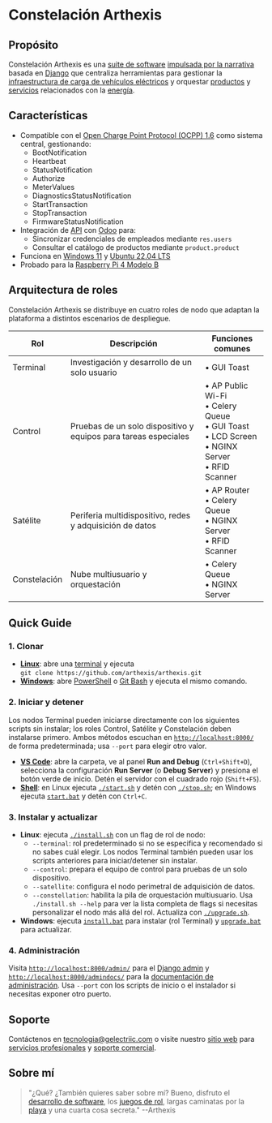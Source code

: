 # Constelación Arthexis

## Propósito

Constelación Arthexis es una [suite de software](https://es.wikipedia.org/wiki/Suite_de_software) [impulsada por la narrativa](https://es.wikipedia.org/wiki/Narrativa) basada en [Django](https://www.djangoproject.com/) que centraliza herramientas para gestionar la [infraestructura de carga de vehículos eléctricos](https://es.wikipedia.org/wiki/Punto_de_recarga) y orquestar [productos](https://es.wikipedia.org/wiki/Producto_(econom%C3%ADa)) y [servicios](https://es.wikipedia.org/wiki/Servicio_(econom%C3%ADa)) relacionados con la [energía](https://es.wikipedia.org/wiki/Energ%C3%ADa).

## Características

- Compatible con el [Open Charge Point Protocol (OCPP) 1.6](https://www.openchargealliance.org/protocols/ocpp-16/) como sistema central, gestionando:
  - BootNotification
  - Heartbeat
  - StatusNotification
  - Authorize
  - MeterValues
  - DiagnosticsStatusNotification
  - StartTransaction
  - StopTransaction
  - FirmwareStatusNotification
- Integración de [API](https://es.wikipedia.org/wiki/Interfaz_de_programaci%C3%B3n_de_aplicaciones) con [Odoo](https://www.odoo.com/) para:
  - Sincronizar credenciales de empleados mediante `res.users`
  - Consultar el catálogo de productos mediante `product.product`
- Funciona en [Windows 11](https://www.microsoft.com/es-es/windows/windows-11) y [Ubuntu 22.04 LTS](https://releases.ubuntu.com/22.04/)
- Probado para la [Raspberry Pi 4 Modelo B](https://www.raspberrypi.com/products/raspberry-pi-4-model-b/)

## Arquitectura de roles

Constelación Arthexis se distribuye en cuatro roles de nodo que adaptan la plataforma a distintos escenarios de despliegue.

| Rol | Descripción | Funciones comunes |
| --- | --- | --- |
| Terminal | Investigación y desarrollo de un solo usuario | • GUI Toast |
| Control | Pruebas de un solo dispositivo y equipos para tareas especiales | • AP Public Wi-Fi<br>• Celery Queue<br>• GUI Toast<br>• LCD Screen<br>• NGINX Server<br>• RFID Scanner |
| Satélite | Periferia multidispositivo, redes y adquisición de datos | • AP Router<br>• Celery Queue<br>• NGINX Server<br>• RFID Scanner |
| Constelación | Nube multiusuario y orquestación | • Celery Queue<br>• NGINX Server |

## Quick Guide

### 1. Clonar
- **[Linux](https://es.wikipedia.org/wiki/Linux)**: abre una [terminal](https://es.wikipedia.org/wiki/Interfaz_de_l%C3%ADnea_de_comandos) y ejecuta  
  `git clone https://github.com/arthexis/arthexis.git`
- **[Windows](https://es.wikipedia.org/wiki/Microsoft_Windows)**: abre [PowerShell](https://learn.microsoft.com/es-es/powershell/) o [Git Bash](https://gitforwindows.org/) y ejecuta el mismo comando.

### 2. Iniciar y detener
Los nodos Terminal pueden iniciarse directamente con los siguientes scripts sin instalar; los roles Control, Satélite y Constelación deben instalarse primero. Ambos métodos escuchan en [`http://localhost:8000/`](http://localhost:8000/) de forma predeterminada; usa `--port` para elegir otro valor.
- **[VS Code](https://code.visualstudio.com/)**: abre la carpeta, ve al panel **Run and Debug** (`Ctrl+Shift+D`), selecciona la configuración **Run Server** (o **Debug Server**) y presiona el botón verde de inicio. Detén el servidor con el cuadrado rojo (`Shift+F5`).
- **[Shell](https://es.wikipedia.org/wiki/Shell_de_unidad_de_comandos)**: en Linux ejecuta [`./start.sh`](start.sh) y detén con [`./stop.sh`](stop.sh); en Windows ejecuta [`start.bat`](start.bat) y detén con `Ctrl+C`.

### 3. Instalar y actualizar
- **Linux**: ejecuta [`./install.sh`](install.sh) con un flag de rol de nodo:
  - `--terminal`: rol predeterminado si no se especifica y recomendado si no sabes cuál elegir. Los nodos Terminal también pueden usar los scripts anteriores para iniciar/detener sin instalar.
  - `--control`: prepara el equipo de control para pruebas de un solo dispositivo.
  - `--satellite`: configura el nodo perimetral de adquisición de datos.
  - `--constellation`: habilita la pila de orquestación multiusuario.
  Usa `./install.sh --help` para ver la lista completa de flags si necesitas personalizar el nodo más allá del rol. Actualiza con [`./upgrade.sh`](upgrade.sh).
- **Windows**: ejecuta [`install.bat`](install.bat) para instalar (rol Terminal) y [`upgrade.bat`](upgrade.bat) para actualizar.

### 4. Administración
Visita [`http://localhost:8000/admin/`](http://localhost:8000/admin/) para el [Django admin](https://docs.djangoproject.com/en/stable/ref/contrib/admin/) y [`http://localhost:8000/admindocs/`](http://localhost:8000/admindocs/) para la [documentación de administración](https://docs.djangoproject.com/en/stable/ref/contrib/admin/admindocs/). Usa `--port` con los scripts de inicio o el instalador si necesitas exponer otro puerto.

## Soporte

Contáctenos en [tecnologia@gelectriic.com](mailto:tecnologia@gelectriic.com) o visite nuestro [sitio web](https://www.gelectriic.com/) para [servicios profesionales](https://es.wikipedia.org/wiki/Servicios_profesionales) y [soporte comercial](https://es.wikipedia.org/wiki/Soporte_t%C3%A9cnico).

## Sobre mí

> "¿Qué? ¿También quieres saber sobre mí? Bueno, disfruto el [desarrollo de software](https://es.wikipedia.org/wiki/Desarrollo_de_software), los [juegos de rol](https://es.wikipedia.org/wiki/Juego_de_rol), largas caminatas por la [playa](https://es.wikipedia.org/wiki/Playa) y una cuarta cosa secreta."
> --Arthexis

